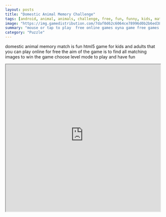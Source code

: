 ```yaml
---
layout: posts
title: "Domestic Animal Memory Challenge"
tags: [android, animal, animals, challenge, free, fun, funny, kids, matching, memory, mobile, school, thinking, animales, mobile, n, android, n, fungame, mobile, fun, free, online, games, oyna, game, free, games, play, play, games]
image: "https://img.gamedistribution.com/7daf0d62c6064ce78996d0b2b6ed38ef-512x384.jpeg"
summary: "mouse or tap to play  free online games oyna game free games play play games"
category: "Puzzle"
---
```


domestic animal memory match is fun html5 game for kids and adults that you can play online for free the aim of the game is to find all matching images to win the game choose level mode to play and have fun

<iframe width="100%" height="480px;" src="https://html5.gamedistribution.com/7daf0d62c6064ce78996d0b2b6ed38ef/"></iframe>